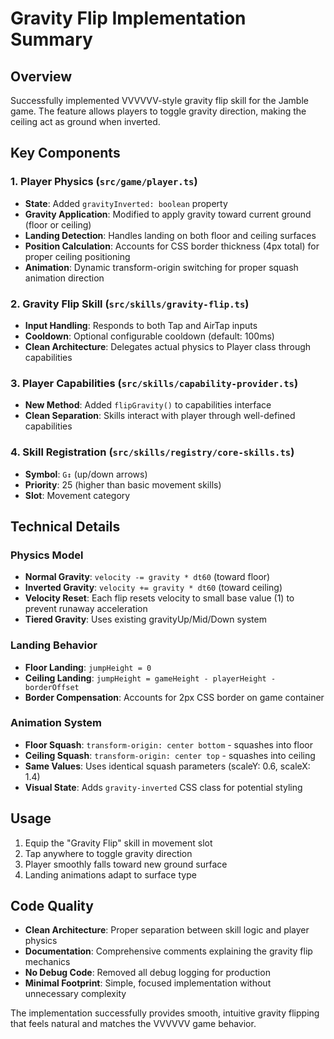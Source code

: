 # Gravity Flip Implementation Summary

## Overview
Successfully implemented VVVVVV-style gravity flip skill for the Jamble game. The feature allows players to toggle gravity direction, making the ceiling act as ground when inverted.

## Key Components

### 1. Player Physics (`src/game/player.ts`)
- **State**: Added `gravityInverted: boolean` property
- **Gravity Application**: Modified to apply gravity toward current ground (floor or ceiling)
- **Landing Detection**: Handles landing on both floor and ceiling surfaces
- **Position Calculation**: Accounts for CSS border thickness (4px total) for proper ceiling positioning
- **Animation**: Dynamic transform-origin switching for proper squash animation direction

### 2. Gravity Flip Skill (`src/skills/gravity-flip.ts`)
- **Input Handling**: Responds to both Tap and AirTap inputs
- **Cooldown**: Optional configurable cooldown (default: 100ms)
- **Clean Architecture**: Delegates actual physics to Player class through capabilities

### 3. Player Capabilities (`src/skills/capability-provider.ts`)
- **New Method**: Added `flipGravity()` to capabilities interface
- **Clean Separation**: Skills interact with player through well-defined capabilities

### 4. Skill Registration (`src/skills/registry/core-skills.ts`)
- **Symbol**: `G↕` (up/down arrows)
- **Priority**: 25 (higher than basic movement skills)
- **Slot**: Movement category

## Technical Details

### Physics Model
- **Normal Gravity**: `velocity -= gravity * dt60` (toward floor)
- **Inverted Gravity**: `velocity += gravity * dt60` (toward ceiling)
- **Velocity Reset**: Each flip resets velocity to small base value (1) to prevent runaway acceleration
- **Tiered Gravity**: Uses existing gravityUp/Mid/Down system

### Landing Behavior
- **Floor Landing**: `jumpHeight = 0`
- **Ceiling Landing**: `jumpHeight = gameHeight - playerHeight - borderOffset`
- **Border Compensation**: Accounts for 2px CSS border on game container

### Animation System
- **Floor Squash**: `transform-origin: center bottom` - squashes into floor
- **Ceiling Squash**: `transform-origin: center top` - squashes into ceiling  
- **Same Values**: Uses identical squash parameters (scaleY: 0.6, scaleX: 1.4)
- **Visual State**: Adds `gravity-inverted` CSS class for potential styling

## Usage
1. Equip the "Gravity Flip" skill in movement slot
2. Tap anywhere to toggle gravity direction
3. Player smoothly falls toward new ground surface
4. Landing animations adapt to surface type

## Code Quality
- **Clean Architecture**: Proper separation between skill logic and player physics
- **Documentation**: Comprehensive comments explaining the gravity flip mechanics
- **No Debug Code**: Removed all debug logging for production
- **Minimal Footprint**: Simple, focused implementation without unnecessary complexity

The implementation successfully provides smooth, intuitive gravity flipping that feels natural and matches the VVVVVV game behavior.